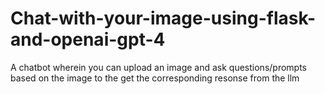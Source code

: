 # Chat-with-your-image-using-flask-and-openai-gpt-4
A chatbot wherein you can upload an image and ask questions/prompts based on the image to the get the corresponding resonse from the llm
